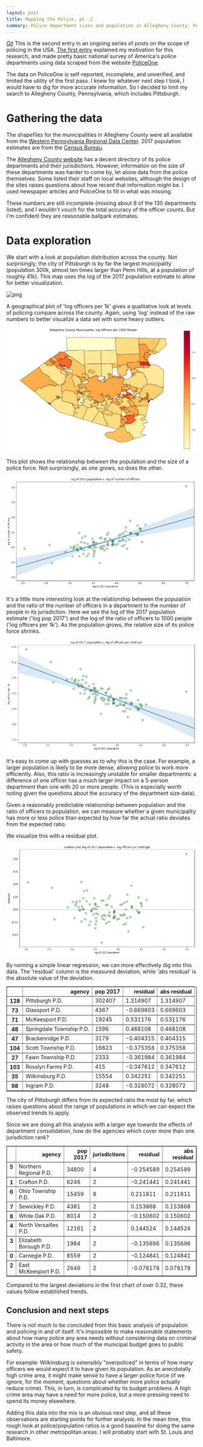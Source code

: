 ```yaml
---
layout: post
title: Mapping the Police, pt .2
summary: Police department sizes and population in Allegheny County, PA
---
```

_[Git](https://github.com/afriedman412/police_mapping_ag_county)_ 
This is the second entry in an ongoing series of posts on the scope of policing in the USA. [The first entry](https://afriedman412.github.io/Mapping-the-Police-v1.0/) explained my motivation for this research, and made pretty basic national survey of America's police departments using data scraped from the website [PoliceOne](http://www.policeone.com).

The data on PoliceOne is self-reported, incomplete, and unverified, and limited the utility of the first pass. I knew for whatever next step I took, I would have to dig for more accurate information. So I decided to limit my search to Allegheny County, Pennsylvania, which includes Pittsburgh.

# Gathering the data
The shapefiles for the municipalities in Allegheny County were all available from the [Western Pennsylvania Regional Data Center](https://data.wprdc.org/dataset/allegheny-county-municipal-boundaries). 2017 population estimates are from the [Census Bureau](https://factfinder.census.gov/faces/nav/jsf/pages/index.xhtml).

The [Allegheny County website](http://www.alleghenycounty.us/emergency-services/police-departments.aspx) has a decent directory of its police departments and their jurisdictions. However, information on the size of these departments was harder to come by, let alone data from the police themselves. Some listed their staff on local websites, although the design of the sites raises questions about how recent that information might be. I used newspaper articles and PoliceOne to fill in what was missing. 

These numbers are still incomplete (missing about 8 of the 130 departments listed), and I wouldn't vouch for the total accuracy of the officer counts. But I'm confident they are reasonable ballpark estimates.

# Data exploration
We start with a look at population distribution across the county. Not surprisingly, the city of Pittsburgh is by far the largest municipality (population 300k, almost ten times larger than Penn Hills, at a population of roughly 41k). This map uses the log of the 2017 population estimate to allow for better visualization.

![png](images/images/technical%20notebook_files/technical%20notebook_23_0.png)

A geographical plot of 'log officers per 1k' gives a qualitative look at levels of policing compare across the county. Again, using 'log' instead of the raw numbers to better visualize a data set with some heavy outliers.

![png](images/technical%20notebook_files/technical%20notebook_27_0.png)

This plot shows the relationship between the population and the size of a police force. Not surprisingly, as one grows, so does the other. 

![png](images/technical%20notebook_files/technical%20notebook_29_0.png)

It's a little more interesting look at the relationship between the population and the ratio of the number of officers in a department to the number of people in its jurisdiction. Here we see the log of the 2017 population estimate ('log pop 2017') and the log of the ratio of officers to 1000 people ('log officers per 1k'). As the population grows, the relative size of its police force shrinks.

![png](images/technical%20notebook_files/technical%20notebook_31_0.png)

It's easy to come up with guesses as to why this is the case. For example, a larger population is likely to be more dense, allowing police to work more efficiently. Also, this ratio is increasingly unstable for smaller departments: a difference of one officer has a much larger impact on a 5-person department than one with 20 or more people. (This is especially worth noting given the questions about the accuracy of the department size data).

Given a reasonably predictable relationship between population and the ratio of officers to population, we can measure whether a given municipality has more or less police than expected by how far the actual ratio deviates from the expected ratio.

We visualize this with a residual plot.

![png](images/technical%20notebook_files/technical%20notebook_33_0.png)

By running a simple linear regression, we can more effectively dig into this data. The 'residual' column is the measured deviation, while 'abs residual' is the absolute value of the deviation.

<div>
<style>
    .dataframe thead tr:only-child th {
        text-align: right;
    }

    .dataframe thead th {
        text-align: left;
    }

    .dataframe tbody tr th {
        vertical-align: top;
    }
</style>
<table border="1" class="dataframe">
  <thead>
    <tr style="text-align: right;">
      <th></th>
      <th>agency</th>
      <th>pop 2017</th>
      <th>residual</th>
      <th>abs residual</th>
    </tr>
  </thead>
  <tbody>
    <tr>
      <th>128</th>
      <td>Pittsburgh P.D.</td>
      <td>302407</td>
      <td>1.314907</td>
      <td>1.314907</td>
    </tr>
    <tr>
      <th>73</th>
      <td>Glassport P.D.</td>
      <td>4367</td>
      <td>-0.669603</td>
      <td>0.669603</td>
    </tr>
    <tr>
      <th>71</th>
      <td>McKeesport P.D.</td>
      <td>19245</td>
      <td>0.531176</td>
      <td>0.531176</td>
    </tr>
    <tr>
      <th>48</th>
      <td>Springdale Township P.D.</td>
      <td>1596</td>
      <td>0.468108</td>
      <td>0.468108</td>
    </tr>
    <tr>
      <th>47</th>
      <td>Brackenridge P.D.</td>
      <td>3179</td>
      <td>-0.404315</td>
      <td>0.404315</td>
    </tr>
    <tr>
      <th>104</th>
      <td>Scott Township P.D.</td>
      <td>16623</td>
      <td>-0.375358</td>
      <td>0.375358</td>
    </tr>
    <tr>
      <th>27</th>
      <td>Fawn Township P.D.</td>
      <td>2333</td>
      <td>-0.361984</td>
      <td>0.361984</td>
    </tr>
    <tr>
      <th>103</th>
      <td>Rosslyn Farms P.D.</td>
      <td>415</td>
      <td>-0.347612</td>
      <td>0.347612</td>
    </tr>
    <tr>
      <th>35</th>
      <td>Wilkinsburg P.D.</td>
      <td>15554</td>
      <td>0.342251</td>
      <td>0.342251</td>
    </tr>
    <tr>
      <th>98</th>
      <td>Ingram P.D.</td>
      <td>3248</td>
      <td>-0.328072</td>
      <td>0.328072</td>
    </tr>
  </tbody>
</table>
</div>

The city of Pittsburgh differs from its expected ratio the most by far, which raises questions about the range of populations in which we can expect the observed trends to apply. 

Since we are doing all this analysis with a larger eye towards the effects of department consolidation, how do the agencies which cover more than one jurisdiction rank?

<div>
<style>
    .dataframe thead tr:only-child th {
        text-align: right;
    }

    .dataframe thead th {
        text-align: left;
    }

    .dataframe tbody tr th {
        vertical-align: top;
    }
</style>
<table border="1" class="dataframe">
  <thead>
    <tr style="text-align: right;">
      <th></th>
      <th>agency</th>
      <th>pop 2017</th>
      <th>jurisdictions</th>
      <th>residual</th>
      <th>abs residual</th>
    </tr>
  </thead>
  <tbody>
    <tr>
      <th>5</th>
      <td>Northern Regional P.D.</td>
      <td>34800</td>
      <td>4</td>
      <td>-0.254589</td>
      <td>0.254589</td>
    </tr>
    <tr>
      <th>1</th>
      <td>Crafton P.D.</td>
      <td>6246</td>
      <td>2</td>
      <td>-0.241441</td>
      <td>0.241441</td>
    </tr>
    <tr>
      <th>6</th>
      <td>Ohio Township P.D.</td>
      <td>15459</td>
      <td>8</td>
      <td>0.211811</td>
      <td>0.211811</td>
    </tr>
    <tr>
      <th>7</th>
      <td>Sewickley P.D.</td>
      <td>4381</td>
      <td>2</td>
      <td>0.153868</td>
      <td>0.153868</td>
    </tr>
    <tr>
      <th>8</th>
      <td>White Oak P.D.</td>
      <td>8014</td>
      <td>2</td>
      <td>-0.150602</td>
      <td>0.150602</td>
    </tr>
    <tr>
      <th>4</th>
      <td>North Versailles P.D.</td>
      <td>12161</td>
      <td>2</td>
      <td>0.144524</td>
      <td>0.144524</td>
    </tr>
    <tr>
      <th>3</th>
      <td>Elizabeth Borough P.D.</td>
      <td>1984</td>
      <td>2</td>
      <td>-0.135696</td>
      <td>0.135696</td>
    </tr>
    <tr>
      <th>0</th>
      <td>Carnegie P.D.</td>
      <td>8559</td>
      <td>2</td>
      <td>-0.124841</td>
      <td>0.124841</td>
    </tr>
    <tr>
      <th>2</th>
      <td>East McKeesport P.D.</td>
      <td>2646</td>
      <td>2</td>
      <td>-0.078178</td>
      <td>0.078178</td>
    </tr>
  </tbody>
</table>
</div>

Compared to the largest deviations in the first chart of over 0.32, these values follow established trends.

## Conclusion and next steps

There is not much to be concluded from this basic analysis of population and policing in and of itself. It's impossible to make reasonable statements about how many police any area needs without considering data on criminal activity in the area or how much of the municipal budget goes to public safety.

For example: Wilkinsburg is ostensibly "overpoliced" in terms of how many officers we would expect it to have given its population. As an anecdotally high crime area, it might make sense to have a larger police force (if we ignore, for the moment, questions about whether more police actually reduce crime). This, in turn, is complicated by its budget problems. A high crime area may have a need for more police, but a more pressing need to spend its money elsewhere.

Adding this data into the mix is an obvious next step, and all these observations are starting points for further analysis. In the mean time, this rough look at police/population ratios is a good baseline for doing the same research in other metropolitan areas. I will probably start with St. Louis and Baltimore.
